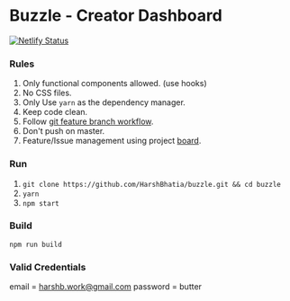 # Buzzle - Creator Dashboard
[![Netlify Status](https://api.netlify.com/api/v1/badges/a983bc15-d476-474e-8658-a515fb4cada2/deploy-status)](https://app.netlify.com/sites/buzzle/deploys)
### Rules

1. Only functional components allowed. (use hooks)
2. No CSS files.
3. Only Use `yarn` as the dependency manager.
4. Keep code clean.
5. Follow [git feature branch workflow](https://www.atlassian.com/git/tutorials/comparing-workflows/feature-branch-workflow).
6. Don't push on master.
7. Feature/Issue management using project [board](https://github.com/HarshBhatia/buzzle/projects/1).

### Run

1. `git clone https://github.com/HarshBhatia/buzzle.git && cd buzzle`
2. `yarn`
3. `npm start`

### Build

`npm run build`

### Valid Credentials

email = harshb.work@gmail.com
password = butter
